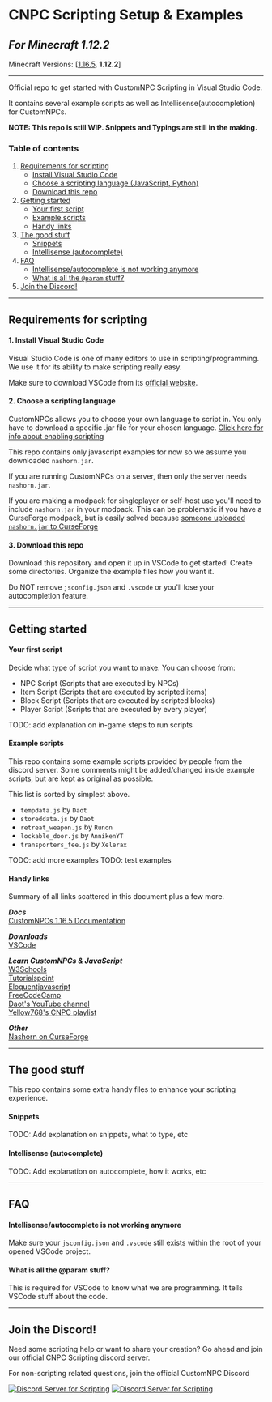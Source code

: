 # CNPC Scripting Setup & Examples
*For Minecraft 1.12.2*
---
Minecraft Versions: [[1.16.5](https://github.com/Noppes/cnpcs-scripting-examples/tree/main), **1.12.2**]

---
Official repo to get started with CustomNPC Scripting in Visual Studio Code.

It contains several example scripts as well as Intellisense(autocompletion) for CustomNPCs.

**NOTE: This repo is still WIP. Snippets and Typings are still in the making.**

### Table of contents
1. [Requirements for scripting](#requirements-for-scripting)
   - [Install Visual Studio Code](#install-visual-studio-code)
   - [Choose a scripting language (JavaScript, Python)](#choose-a-scripting-language)
   - [Download this repo](#download-this-repo)
2. [Getting started](#getting-started)
   - [Your first script](#your-first-script)
   - [Example scripts](#example-scripts)
   - [Handy links](#handy-links)
3. [The good stuff](#the-good-stuff)
   - [Snippets](#snippets)
   - [Intellisense (autocomplete)](#intellisense-autocomplete)
4. [FAQ](#faq)
   - [Intellisense/autocomplete is not working anymore](#intellisenseautocomplete-is-not-working-anymore)
   - [What is all the `@param` stuff?](#what-is-all-the-param-stuff)
5. [Join the Discord!](#join-the-discord)

---
## Requirements for scripting

#### 1. Install Visual Studio Code
Visual Studio Code is one of many editors to use in scripting/programming. We use it for its ability to make scripting really easy.

Make sure to download VSCode from its [official website](https://code.visualstudio.com/download).

#### 2. Choose a scripting language
CustomNPCs allows you to choose your own language to script in.
You only have to download a specific .jar file for your chosen language.
[Click here for info about enabling scripting](www.kodevelopment.nl/minecraft/customnpcs/scripting)

This repo contains only javascript examples for now so we assume you downloaded `nashorn.jar`.

If you are running CustomNPCs on a server, then only the server needs `nashorn.jar`.

If you are making a modpack for singleplayer or self-host use you'll need to include `nashorn.jar` in your modpack.
This can be problematic if you have a CurseForge modpack, but is easily solved because [someone uploaded `nashorn.jar` to CurseForge](https://www.curseforge.com/minecraft/mc-mods/project-nashorn)

#### 3. Download this repo
Download this repository and open it up in VSCode to get started!
Create some directories. Organize the example files how you want it.

Do NOT remove `jsconfig.json` and `.vscode` or you'll lose your autocompletion feature.

---

## Getting started

#### Your first script
Decide what type of script you want to make. You can choose from:
 - NPC Script (Scripts that are executed by NPCs)
 - Item Script (Scripts that are executed by scripted items)
 - Block Script (Scripts that are executed by scripted blocks)
 - Player Script (Scripts that are executed by every player)


TODO: add explanation on in-game steps to run scripts

#### Example scripts
This repo contains some example scripts provided by people from the discord server. Some comments might be added/changed inside example scripts, but are kept as original as possible.

This list is sorted by simplest above.

 - `tempdata.js` by `Daot`
 - `storeddata.js` by `Daot`
 - `retreat_weapon.js` by `Runon`
 - `lockable_door.js` by `AnnikenYT`
 - `transporters_fee.js` by `Xelerax`

TODO: add more examples
TODO: test examples


#### Handy links

Summary of all links scattered in this document plus a few more.

***Docs***    
[CustomNPCs 1.16.5 Documentation](http://www.kodevelopment.nl/customnpcs/api/1.16.5/)

***Downloads***    
[VSCode](https://code.visualstudio.com/download)

***Learn CustomNPCs & JavaScript***    
[W3Schools](https://www.w3schools.com/js/default.asp)    
[Tutorialspoint](https://www.tutorialspoint.com/javascript/index.htm)    
[Eloquentjavascript](https://eloquentjavascript.net/index.html)    
[FreeCodeCamp](https://www.freecodecamp.org/news/javascript-modules-a-beginner-s-guide-783f7d7a5fcc#.zeh1blwi0)    
[Daot's YouTube channel](https://www.youtube.com/user/MrToady2000)    
[Yellow768's CNPC playlist](https://www.youtube.com/watch?v=G1TU21NGQ0I&list=PL7ysKllrqw-61vQKAAGxlTxsMA62P0jKP)    

***Other***    
[Nashorn on CurseForge](https://www.curseforge.com/minecraft/mc-mods/project-nashorn)

---

## The good stuff
This repo contains some extra handy files to enhance your scripting experience.
#### Snippets

TODO: Add explanation on snippets, what to type, etc

#### Intellisense (autocomplete)

TODO: Add explanation on autocomplete, how it works, etc

---
## FAQ

#### Intellisense/autocomplete is not working anymore 
Make sure your `jsconfig.json` and `.vscode` still exists within the root of your opened VSCode project.

#### What is all the @param stuff?
This is required for VSCode to know what we are programming. It tells VSCode stuff about the code.

---

## Join the Discord!
Need some scripting help or want to share your creation? Go ahead and join our official CNPC Scripting discord server.

For non-scripting related questions, join the official CustomNPC Discord

[![Discord Server for Scripting](https://discordapp.com/api/guilds/177204059109982208/widget.png?style=banner3)](https://discord.gg/AJ7qPy4) [![Discord Server for Scripting](https://discordapp.com/api/guilds/151785576557707264/widget.png?style=banner3)](https://discord.gg/AJ7qPy4)
